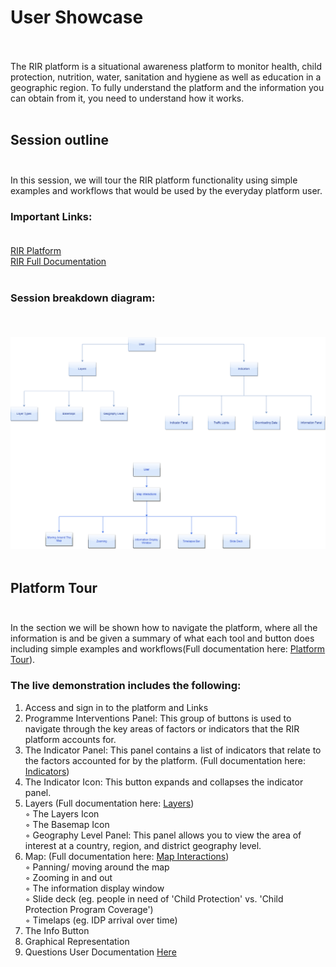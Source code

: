 # User Showcase <br> <br>
The RIR platform is a situational awareness platform to monitor health, child protection, nutrition, water, sanitation and hygiene as well as education in a geographic region. To fully understand the platform and the information you can obtain from it, you need to understand how it works. <br> <br>
## Session outline <br> <br>
In this session, we will tour the RIR platform functionality using simple examples and workflows that would be used by the everyday platform user.
### Important Links: <br> <br>
[RIR Platform](https://staging.rir.kartoza.com/ "RIR Platform") <br>
[RIR Full Documentation](https://kartoza.github.io/rir-dashboard/pages/introduction.html "RIR Full Documentation")  <br> <br>
### Session breakdown diagram: <br> <br>
<br>![Platform Tour ](../../img/user_diagram.drawio.png "Platform Tour")<br><br>
## Platform Tour <br> <br>
In the section we will be shown how to navigate the platform, where all the information is and be given a summary of what each tool and button does including simple examples and workflows(Full documentation here: [Platform Tour](https://kartoza.github.io/rir-dashboard/pages/using/platform_tour.html)). <br> 
### The live demonstration includes the following:<br>
1. Access and sign in to the platform and Links <br>
2. Programme Interventions Panel: This group of buttons is used to navigate through the key areas of factors or indicators that the RIR platform accounts for. <br>
3. The Indicator Panel: This panel contains a list of indicators that relate to the factors accounted for by the platform. (Full documentation here: [Indicators](https://kartoza.github.io/rir-dashboard/pages/using/indicators.html#indicators)) <br>
4. The Indicator Icon: This button expands and collapses the indicator panel. <br>
5. Layers (Full documentation here: [Layers](https://kartoza.github.io/rir-dashboard/pages/using/layers.html#layers)) <br>
◦            The Layers Icon  <br>
◦           The Basemap Icon <br>
◦           Geography Level Panel: This panel allows you to view the area of interest at a country, region, and district geography level. <br>
6. Map: (Full documentation here: [Map Interactions](https://kartoza.github.io/rir-dashboard/pages/using/map_interactions.html)) <br>
◦           Panning/ moving around the map <br>
◦           Zooming in and out <br>
◦           The information display window <br>
◦           Slide deck (eg. people in need of 'Child Protection' vs. 'Child Protection Program Coverage') <br>
◦           Timelaps (eg. IDP arrival over time) <br>
7. The Info Button <br>
8. Graphical Representation <br>
9. Questions
 User Documentation [Here](https://kartoza.github.io/rir-dashboard/pages/using/index.html "**Here**") <br>
